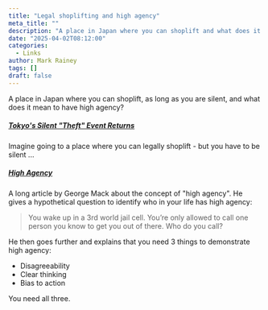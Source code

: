 ```yaml
---
title: "Legal shoplifting and high agency"
meta_title: ""
description: "A place in Japan where you can shoplift and what does it mean to have high agency?"
date: "2025-04-02T08:12:00"
categories:
  - Links
author: Mark Rainey
tags: []
draft: false
---
```

A place in Japan where you can shoplift, as long as you are silent, and what does it mean to have high agency?

##### [Tokyo's Silent "Theft" Event Returns](https://www.tokyoweekender.com/japan-life/tokyos-silent-theft-event-returns/)

Imagine going to a place where you can legally shoplift - but you have to be silent ...


##### [High Agency](https://www.highagency.com/)

A long article by George Mack about the concept of "high agency". He gives a hypothetical question to identify who in your life has high agency:

> You wake up in a 3rd world jail cell. You’re only allowed to call one person you know to get you out of there. Who do you call?

He then goes further and explains that you need 3 things to demonstrate high agency:

- Disagreeability
- Clear thinking
- Bias to action

You need all three.


